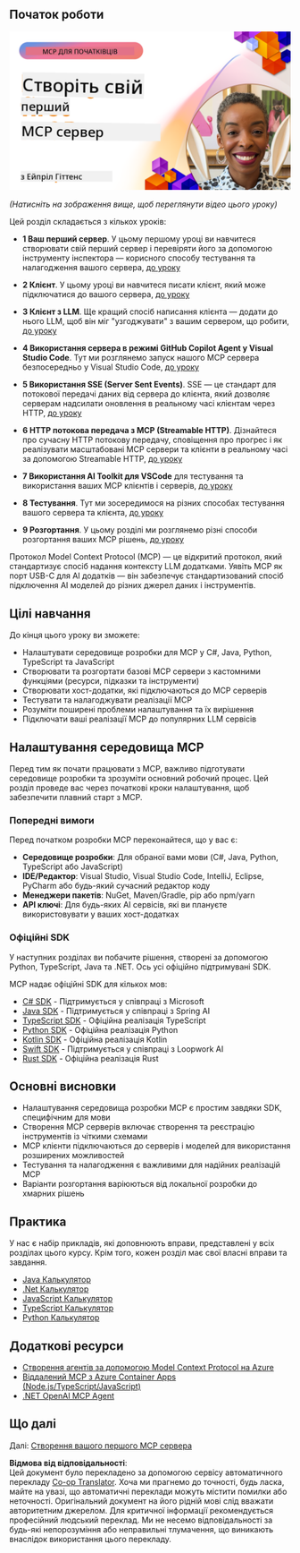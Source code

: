 <!--
CO_OP_TRANSLATOR_METADATA:
{
  "original_hash": "858362ce0118de3fec0f9114bf396101",
  "translation_date": "2025-08-19T19:22:10+00:00",
  "source_file": "03-GettingStarted/README.md",
  "language_code": "uk"
}
-->
## Початок роботи  

[![Створіть свій перший MCP сервер](../../../translated_images/04.0ea920069efd979a0b2dad51e72c1df7ead9c57b3305796068a6cee1f0dd6674.uk.png)](https://youtu.be/sNDZO9N4m9Y)

_(Натисніть на зображення вище, щоб переглянути відео цього уроку)_

Цей розділ складається з кількох уроків:

- **1 Ваш перший сервер**. У цьому першому уроці ви навчитеся створювати свій перший сервер і перевіряти його за допомогою інструменту інспектора — корисного способу тестування та налагодження вашого сервера, [до уроку](01-first-server/README.md)

- **2 Клієнт**. У цьому уроці ви навчитеся писати клієнт, який може підключатися до вашого сервера, [до уроку](02-client/README.md)

- **3 Клієнт з LLM**. Ще кращий спосіб написання клієнта — додати до нього LLM, щоб він міг "узгоджувати" з вашим сервером, що робити, [до уроку](03-llm-client/README.md)

- **4 Використання сервера в режимі GitHub Copilot Agent у Visual Studio Code**. Тут ми розглянемо запуск нашого MCP сервера безпосередньо у Visual Studio Code, [до уроку](04-vscode/README.md)

- **5 Використання SSE (Server Sent Events)**. SSE — це стандарт для потокової передачі даних від сервера до клієнта, який дозволяє серверам надсилати оновлення в реальному часі клієнтам через HTTP, [до уроку](05-sse-server/README.md)

- **6 HTTP потокова передача з MCP (Streamable HTTP)**. Дізнайтеся про сучасну HTTP потокову передачу, сповіщення про прогрес і як реалізувати масштабовані MCP сервери та клієнти в реальному часі за допомогою Streamable HTTP, [до уроку](06-http-streaming/README.md)

- **7 Використання AI Toolkit для VSCode** для тестування та використання ваших MCP клієнтів і серверів, [до уроку](07-aitk/README.md)

- **8 Тестування**. Тут ми зосередимося на різних способах тестування вашого сервера та клієнта, [до уроку](08-testing/README.md)

- **9 Розгортання**. У цьому розділі ми розглянемо різні способи розгортання ваших MCP рішень, [до уроку](09-deployment/README.md)


Протокол Model Context Protocol (MCP) — це відкритий протокол, який стандартизує спосіб надання контексту LLM додатками. Уявіть MCP як порт USB-C для AI додатків — він забезпечує стандартизований спосіб підключення AI моделей до різних джерел даних і інструментів.

## Цілі навчання

До кінця цього уроку ви зможете:

- Налаштувати середовище розробки для MCP у C#, Java, Python, TypeScript та JavaScript
- Створювати та розгортати базові MCP сервери з кастомними функціями (ресурси, підказки та інструменти)
- Створювати хост-додатки, які підключаються до MCP серверів
- Тестувати та налагоджувати реалізації MCP
- Розуміти поширені проблеми налаштування та їх вирішення
- Підключати ваші реалізації MCP до популярних LLM сервісів

## Налаштування середовища MCP

Перед тим як почати працювати з MCP, важливо підготувати середовище розробки та зрозуміти основний робочий процес. Цей розділ проведе вас через початкові кроки налаштування, щоб забезпечити плавний старт з MCP.

### Попередні вимоги

Перед початком розробки MCP переконайтеся, що у вас є:

- **Середовище розробки**: Для обраної вами мови (C#, Java, Python, TypeScript або JavaScript)
- **IDE/Редактор**: Visual Studio, Visual Studio Code, IntelliJ, Eclipse, PyCharm або будь-який сучасний редактор коду
- **Менеджери пакетів**: NuGet, Maven/Gradle, pip або npm/yarn
- **API ключі**: Для будь-яких AI сервісів, які ви плануєте використовувати у ваших хост-додатках


### Офіційні SDK

У наступних розділах ви побачите рішення, створені за допомогою Python, TypeScript, Java та .NET. Ось усі офіційно підтримувані SDK.

MCP надає офіційні SDK для кількох мов:
- [C# SDK](https://github.com/modelcontextprotocol/csharp-sdk) - Підтримується у співпраці з Microsoft
- [Java SDK](https://github.com/modelcontextprotocol/java-sdk) - Підтримується у співпраці з Spring AI
- [TypeScript SDK](https://github.com/modelcontextprotocol/typescript-sdk) - Офіційна реалізація TypeScript
- [Python SDK](https://github.com/modelcontextprotocol/python-sdk) - Офіційна реалізація Python
- [Kotlin SDK](https://github.com/modelcontextprotocol/kotlin-sdk) - Офіційна реалізація Kotlin
- [Swift SDK](https://github.com/modelcontextprotocol/swift-sdk) - Підтримується у співпраці з Loopwork AI
- [Rust SDK](https://github.com/modelcontextprotocol/rust-sdk) - Офіційна реалізація Rust

## Основні висновки

- Налаштування середовища розробки MCP є простим завдяки SDK, специфічним для мови
- Створення MCP серверів включає створення та реєстрацію інструментів із чіткими схемами
- MCP клієнти підключаються до серверів і моделей для використання розширених можливостей
- Тестування та налагодження є важливими для надійних реалізацій MCP
- Варіанти розгортання варіюються від локальної розробки до хмарних рішень

## Практика

У нас є набір прикладів, які доповнюють вправи, представлені у всіх розділах цього курсу. Крім того, кожен розділ має свої власні вправи та завдання.

- [Java Калькулятор](./samples/java/calculator/README.md)
- [.Net Калькулятор](../../../03-GettingStarted/samples/csharp)
- [JavaScript Калькулятор](./samples/javascript/README.md)
- [TypeScript Калькулятор](./samples/typescript/README.md)
- [Python Калькулятор](../../../03-GettingStarted/samples/python)

## Додаткові ресурси

- [Створення агентів за допомогою Model Context Protocol на Azure](https://learn.microsoft.com/azure/developer/ai/intro-agents-mcp)
- [Віддалений MCP з Azure Container Apps (Node.js/TypeScript/JavaScript)](https://learn.microsoft.com/samples/azure-samples/mcp-container-ts/mcp-container-ts/)
- [.NET OpenAI MCP Agent](https://learn.microsoft.com/samples/azure-samples/openai-mcp-agent-dotnet/openai-mcp-agent-dotnet/)

## Що далі

Далі: [Створення вашого першого MCP сервера](01-first-server/README.md)

**Відмова від відповідальності**:  
Цей документ було перекладено за допомогою сервісу автоматичного перекладу [Co-op Translator](https://github.com/Azure/co-op-translator). Хоча ми прагнемо до точності, будь ласка, майте на увазі, що автоматичні переклади можуть містити помилки або неточності. Оригінальний документ на його рідній мові слід вважати авторитетним джерелом. Для критичної інформації рекомендується професійний людський переклад. Ми не несемо відповідальності за будь-які непорозуміння або неправильні тлумачення, що виникають внаслідок використання цього перекладу.